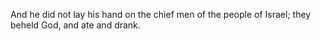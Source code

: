 And he did not lay his hand on the chief men of the people of Israel; they beheld God, and ate and drank.
